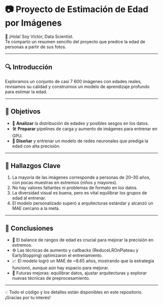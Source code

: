 # 📷 Proyecto de Estimación de Edad por Imágenes

👋 ¡Hola! Soy Víctor, Data Scientist.  
Te comparto un resumen sencillo del proyecto que predice la edad de personas a partir de sus fotos.

---

## 🔍 Introducción  
Exploramos un conjunto de casi 7 600 imágenes con edades reales, revisamos su calidad y construimos un modelo de aprendizaje profundo para estimar la edad.

---

## 🎯 Objetivos  
- 🔎 **Analizar** la distribución de edades y posibles sesgos en los datos.  
- 🛠️ **Preparar** pipelines de carga y aumento de imágenes para entrenar en GPU.  
- 🤖 **Diseñar** y entrenar un modelo de redes neuronales que prediga la edad con alta precisión.

---

## 📌 Hallazgos Clave  
1. La mayoría de las imágenes corresponde a personas de 20–30 años, con pocas muestras en extremos (niños y mayores).  
2. No hay valores faltantes ni problemas de formato en los datos.  
3. La diversidad visual es buena, pero es vital equilibrar los grupos de edad al entrenar.  
4. El modelo personalizado superó a arquitecturas estándar y alcanzó un MAE cercano a la meta.

---

## 🚀 Conclusiones  
- 🧩 El balance de rangos de edad es crucial para mejorar la precisión en extremos.  
- ⚙️ Las técnicas de aumento y callbacks (ReduceLROnPlateau y EarlyStopping) optimizaron el entrenamiento.  
- 📈 El modelo logró un MAE de ~8.65 años, mostrando que la estrategia funcionó, aunque aún hay espacio para mejorar.  
- 🔄 Futuras mejoras: equilibrar datos, ajustar arquitecturas y explorar nuevas técnicas de preprocesamiento.

---

💡 Todo el código y los detalles están disponibles en este repositorio. ¡Gracias por tu interés!  
